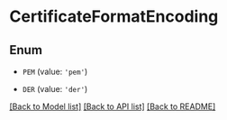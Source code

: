 # CertificateFormatEncoding


## Enum

* `PEM` (value: `'pem'`)

* `DER` (value: `'der'`)

[[Back to Model list]](../README.md#documentation-for-models) [[Back to API list]](../README.md#documentation-for-api-endpoints) [[Back to README]](../README.md)


